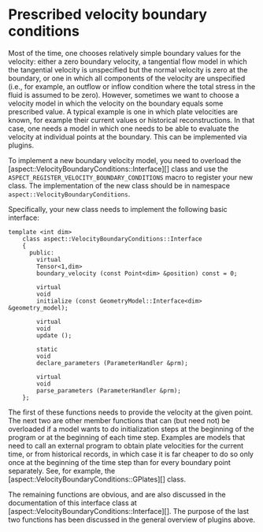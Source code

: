 # Prescribed velocity boundary conditions

Most of the time, one chooses relatively simple boundary values for the
velocity: either a zero boundary velocity, a tangential flow model in which
the tangential velocity is unspecified but the normal velocity is zero at the
boundary, or one in which all components of the velocity are unspecified
(i.e., for example, an outflow or inflow condition where the total stress in
the fluid is assumed to be zero). However, sometimes we want to choose a
velocity model in which the velocity on the boundary equals some prescribed
value. A typical example is one in which plate velocities are known, for
example their current values or historical reconstructions. In that case, one
needs a model in which one needs to be able to evaluate the velocity at
individual points at the boundary. This can be implemented via plugins.

To implement a new boundary velocity model, you need to overload the
[aspect::VelocityBoundaryConditions::Interface][] class and use the
`ASPECT_REGISTER_VELOCITY_BOUNDARY_CONDITIONS` macro to register your new
class. The implementation of the new class should be in namespace
`aspect::VelocityBoundaryConditions`.

Specifically, your new class needs to implement the following basic interface:

```{code-block} c++
template <int dim>
    class aspect::VelocityBoundaryConditions::Interface
    {
      public:
        virtual
        Tensor<1,dim>
        boundary_velocity (const Point<dim> &position) const = 0;

        virtual
        void
        initialize (const GeometryModel::Interface<dim> &geometry_model);

        virtual
        void
        update ();

        static
        void
        declare_parameters (ParameterHandler &prm);

        virtual
        void
        parse_parameters (ParameterHandler &prm);
    };
```

The first of these functions needs to provide the velocity at the given point.
The next two are other member functions that can (but need not) be overloaded
if a model wants to do initialization steps at the beginning of the program or
at the beginning of each time step. Examples are models that need to call an
external program to obtain plate velocities for the current time, or from
historical records, in which case it is far cheaper to do so only once at the
beginning of the time step than for every boundary point separately. See, for
example, the [aspect::VelocityBoundaryConditions::GPlates][] class.

The remaining functions are obvious, and are also discussed in the
documentation of this interface class at
[aspect::VelocityBoundaryConditions::Interface][]. The purpose of the last two
functions has been discussed in the general overview of plugins above.
